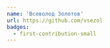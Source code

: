 ```yaml
---
name: 'Всеволод Золотов'
url: https://github.com/vsezol
badges:
  - first-contribution-small
---
```

